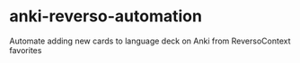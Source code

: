 # anki-reverso-automation
Automate adding new cards to language deck on Anki from ReversoContext favorites
